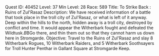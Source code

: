 Quest ID: 40452
Level: 37
Min Level: 28
Race: 589
Title: To Strike Back : Ruins of Zul'Rasaz
Description: We have received information of a battle that took place in the troll city of Zul'Rasaz, or what is left of it anyway. Deep within the hills to the north, hidden away is a troll city, destroyed by conflict and time. It would appear the Witherbark fought and defeated the Wildtusk.$B$BGo there, and thin them out so that they cannot harm us down here in Stromgarde.
Objective: Travel to the Ruins of Zul'Rasaz and slay 8 Witherbark Rogues, 10 Witherbark Raiders, and 5 Witherbark Soothsayers for Troll Hunter Penthar in Gallant Square at Stromgarde Keep.
